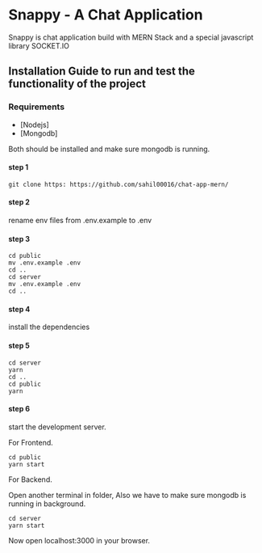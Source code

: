 # Snappy - A Chat Application  
Snappy is chat application build with MERN Stack and a special javascript library SOCKET.IO

## Installation Guide to run and test the functionality of the project

### Requirements
- [Nodejs]
- [Mongodb]

Both should be installed and make sure mongodb is running.

#### step 1
```shell
git clone https: https://github.com/sahil00016/chat-app-mern/
```
#### step 2
rename env files from .env.example to .env


#### step 3
```shell
cd public
mv .env.example .env
cd ..
cd server
mv .env.example .env
cd ..
```

#### step 4
install the dependencies

#### step 5
```shell
cd server
yarn
cd ..
cd public
yarn
```
#### step 6
start the development server.

For Frontend.
```shell
cd public
yarn start
```
For Backend.

Open another terminal in folder, Also we have to make sure mongodb is running in background.
```shell
cd server
yarn start
```
Now open localhost:3000 in your browser.

